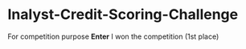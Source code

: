 # Inalyst-Credit-Scoring-Challenge
For competition purpose **Enter**
I won the competition (1st place)
